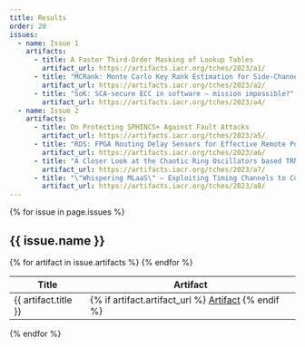 ```yaml
---
title: Results
order: 20
issues:
  - name: Issue 1
    artifacts:
      - title: A Faster Third-Order Masking of Lookup Tables
        artifact_url: https://artifacts.iacr.org/tches/2023/a1/
      - title: "MCRank: Monte Carlo Key Rank Estimation for Side-Channel Security Evaluations"
        artifact_url: https://artifacts.iacr.org/tches/2023/a2/
      - title: "SoK: SCA-secure ECC in software – mission impossible?"
        artifact_url: https://artifacts.iacr.org/tches/2023/a4/
  - name: Issue 2
    artifacts:
      - title: On Protecting SPHINCS+ Against Fault Attacks
        artifact_url: https://artifacts.iacr.org/tches/2023/a5/
      - title: "RDS: FPGA Routing Delay Sensors for Effective Remote Power Analysis Attacks"
        artifact_url: https://artifacts.iacr.org/tches/2023/a6/
      - title: "A Closer Look at the Chaotic Ring Oscillators based TRNG Design"
        artifact_url: https://artifacts.iacr.org/tches/2023/a7/
      - title: "\"Whispering MLaaS\" – Exploiting Timing Channels to Compromise User Privacy in Deep Neural Networks"
        artifact_url: https://artifacts.iacr.org/tches/2023/a8/
---
```


{% for issue in page.issues %}
  <h2>{{ issue.name }}</h2>

  <table>
    <thead>
      <tr>
        <th>Title</th>
        <th>Artifact</th>
      </tr>
    </thead>
    <tbody>
    {% for artifact in issue.artifacts %}
      <tr>
        <td>
          {{ artifact.title }}
        </td>
        <td>
          {% if artifact.artifact_url %}
            <a href="{{artifact.artifact_url}}">Artifact</a>
          {% endif %}
        </td>
      </tr>
    {% endfor %}
    </tbody>
</table>
{% endfor %}
